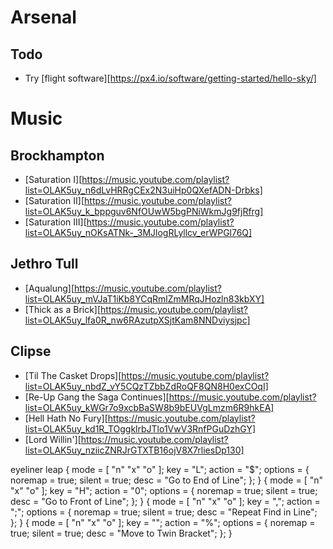 # Arsenal
## Todo
  - Try [flight software][https://px4.io/software/getting-started/hello-sky/]

# Music
## Brockhampton
  - [Saturation I][https://music.youtube.com/playlist?list=OLAK5uy_n6dLvHRRgCEx2N3uiHp0QXefADN-Drbks]
  - [Saturation II][https://music.youtube.com/playlist?list=OLAK5uy_k_bppguv6NfOUwW5bgPNiWkmJg9fjRfrg]
  - [Saturation III][https://music.youtube.com/playlist?list=OLAK5uy_nOKsATNk-_3MJlogRLyllcv_erWPGl76Q]
## Jethro Tull
  - [Aqualung][https://music.youtube.com/playlist?list=OLAK5uy_mVJaT1iKb8YCqRmlZmMRqJHozln83kbXY]
  - [Thick as a Brick][https://music.youtube.com/playlist?list=OLAK5uy_lfa0R_nw6RAzutpXSjtKam8NNDviysjpc]
## Clipse
  - [Til The Casket Drops][https://music.youtube.com/playlist?list=OLAK5uy_nbdZ_vY5CQzTZbbZdRoQF8QN8H0exCOqI]
  - [Re-Up Gang the Saga Continues][https://music.youtube.com/playlist?list=OLAK5uy_kWGr7o9xcbBaSW8b9bEUVgLmzm6R9hkEA]
  - [Hell Hath No Fury][https://music.youtube.com/playlist?list=OLAK5uy_kd1R_TOggklrbJTlo1VwV3RnfPGuDzhGY]
  - [Lord Willin'][https://music.youtube.com/playlist?list=OLAK5uy_nziicZNRJrGTXTB16ojV8X7rliesDp130]


eyeliner
leap
{ mode = [ "n" "x" "o" ]; key = "L"; action = "$"; options = { noremap = true; silent = true; desc = "Go to End of Line"; }; }
{ mode = [ "n" "x" "o" ]; key = "H"; action = "0"; options = { noremap = true; silent = true; desc = "Go to Front of Line"; }; }
{ mode = [ "n" "x" "o" ]; key = ","; action = ";"; options = { noremap = true; silent = true; desc = "Repeat Find in Line"; }; }
{ mode = [ "n" "x" "o" ]; key = "<tab>"; action = "%"; options = { noremap = true; silent = true; desc = "Move to Twin Bracket"; }; }

